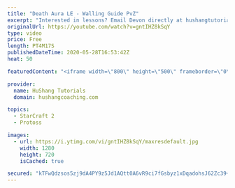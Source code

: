 ```yaml
---
title: "Death Aura LE - Walling Guide PvZ"
excerpt: "Interested in lessons? Email Devon directly at hushangtutorials@outlook.com ------------------------------------------------------------------------------------------------------- Want to support HuShang Tutorials directly? Patreon is a website where you can contribute a monthly donation that will help"
originalUrl: https://youtube.com/watch?v=gntIHZ8kSqY
type: video
price: Free
length: PT4M17S
publishedDateTime: 2020-05-28T16:53:42Z
heat: 50

featuredContent: "<iframe width=\"800\" height=\"500\" frameborder=\"0\" src=\"https://www.youtube.com/embed/gntIHZ8kSqY\" allow=\"accelerometer; autoplay; encrypted-media; gyroscope; picture-in-picture\" allowfullscreen></iframe>"

provider:
  name: HuShang Tutorials
  domain: hushangcoaching.com

topics:
  - StarCraft 2
  - Protoss

images:
  - url: https://i.ytimg.com/vi/gntIHZ8kSqY/maxresdefault.jpg
    width: 1280
    height: 720
    isCached: true

secured: "kTFwQdzsos5zj9dA4PY9z5Jd1AQtt0A6vR9ci7fGsbyz1xDqadohsJ62Zc39+2hAfPikWVWc962V5e6iK7hsVD554v1ZMy17lZljP0Ycx5RFiG1fDy9BDZbQviC2hesGw80iMmDSivJJpVRFYmKPAG9wUJKMmJb/vlsKJE3WbD8qrLgwLuI4hDJkHSlFwjyhHq9e9bMcccUpNMTM4k+tI0XLZN+j1LyeCnwnoHVXyJnKncdplL0yjHv2VE6L081960aKJMeDh8GDQ18bW0tpkQKKzo4ZxAM3c7UtTXY6dzyGvnim28UYsqkdw9JtBPvu44ttrVZeOb978s0B1U4zxabxg8HEcFfJX17/GV2x+7IGpZlVUXpTsVUxDEx8MrCZWn9DuApbK8q3/Qu9gL8sMj8LrTwDASji2AEcGAIZPQM=;UO4HniJU0HGmWfP/y9LndA=="
---
```


